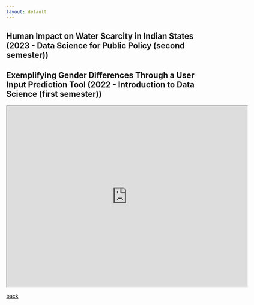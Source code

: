 ```yaml
---
layout: default
---
```


## Human Impact on Water Scarcity in Indian States (2023 - Data Science for Public Policy (second semester))
<script src="https://gist.github.com/datasciencespo/540a6d387e900e7c5e32f71b43bd270d.js"></script>


## Exemplifying Gender Differences Through a User Input Prediction Tool (2022 - Introduction to Data Science (first semester))
<iframe src="https://drive.google.com/file/d/15ZKlHiAk--5WTNJNKcKufi_uBs4Btg87/preview" width="640" height="480" allow="autoplay"></iframe>

[back](./)
